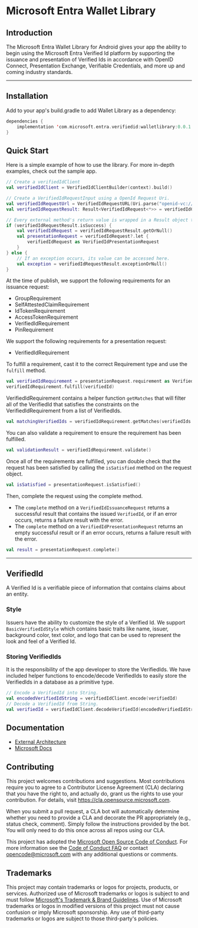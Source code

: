 # Microsoft Entra Wallet Library

## Introduction
The Microsoft Entra Wallet Library for Android gives your app the ability to begin using the Microsoft Entra Verified Id platform by supporting the issuance and presentation of Verified Ids in accordance with OpenID Connect, Presentation Exchange, Verifiable Credentials, and more up and coming industry standards.

---
## Installation

Add to your app's build.gradle to add Wallet Library as a dependency:
```kotlin
dependencies {
    implementation 'com.microsoft.entra.verifiedid:walletlibrary:0.0.1'
}
```

## Quick Start
Here is a simple example of how to use the library. For more in-depth examples, check out the sample app.

```kotlin
// Create a verifiedIdClient
val verifiedIdClient = VerifiedIdClientBuilder(context).build()

// Create a VerifiedIdRequestInput using a OpenId Request Uri.
val verifiedIdRequestUrl = VerifiedIdRequestURL(Uri.parse("openid-vc://..."))
val verifiedIdRequestResult: Result<VerifiedIdRequest<*>> = verifiedIdClient.createRequest(verifiedIdRequestUrl)

// Every external method's return value is wrapped in a Result object to ensure proper error handling.
if (verifiedIdRequestResult.isSuccess) {
    val verifiedIdRequest = verifiedIdRequestResult.getOrNull()
    val presentationRequest = verifiedIdRequest?.let {
        verifiedIdRequest as VerifiedIdPresentationRequest
    }
} else {
    // If an exception occurs, its value can be accessed here.
    val exception = verifiedIdRequestResult.exceptionOrNull()
}
```

At the time of publish, we support the following requirements for an issuance request:
* GroupRequirement
* SelfAttestedClaimRequirement
* IdTokenRequirement
* AccessTokenRequirement
* VerifiedIdRequirement
* PinRequirement

We support the following requirements for a presentation request:
* VerifiedIdRequirement

To fulfill a requirement, cast it to the correct Requirement type and use the `fulfill` method.
```kotlin
val verifiedIdRequirement = presentationRequest.requirement as VerifiedIdRequirement
verifiedIdRequirement.fulfill(verifiedId)
```

VerifiedIdRequirement contains a helper function `getMatches` that will filter all of the VerifiedId that satisfies the constraints on the VerifiedIdRequirement from a list of VerifiedIds.
```kotlin
val matchingVerifiedIds = verifiedIdRequirement.getMatches(verifiedIds: List<VerifiedId>)
```

You can also validate a requirement to ensure the requirement has been fulfilled.
```kotlin
val validationResult = verifiedIdRequirement.validate()
```

Once all of the requirements are fulfilled, you can double check that the request has been satisfied by calling the `isSatisfied` method on the request object.
```kotlin
val isSatisfied = presentationRequest.isSatisfied()
```

Then, complete the request using the complete method.
- The `complete` method on a `VerifiedIdIssuanceRequest` returns a successful result that contains the issued `VerifiedId`, or if an error occurs, returns a failure result with the error.
- The `complete` method on a `VerifiedIdPresentationRequest` returns an empty successful result or if an error occurs, returns a failure result with the error.
```kotlin
val result = presentationRequest.complete()
```

---
## VerifiedId
A Verified Id is a verifiable piece of information that contains claims about an entity.

### Style
Issuers have the ability to customize the style of a Verified Id. We support `BasicVerifiedIdStyle` which contains basic traits like name, issuer, background color, text color, and logo that can be used to represent the look and feel of a Verified Id.

### Storing VerifiedIds
It is the responsibility of the app developer to store the VerifiedIds. We have included helper functions to encode/decode VerifiedIds to easily store the VerifiedIds in a database as a primitive type.

```kotlin
// Encode a VerifiedId into String.
val encodedVerifiedIdString = verifiedIdClient.encode(verifiedId)
// Decode a VerifiedId from String.
val verifiedId = verifiedIdClient.decodeVerifiedId(encodedVerifiedIdString)
```

## Documentation

* [External Architecture](https://github.com/microsoft/entra-verifiedid-wallet-library-ios/blob/dev/Docs/LibraryArchitecture.md)
* [Microsoft Docs](https://learn.microsoft.com/en-us/azure/active-directory/verifiable-credentials/)

## Contributing

This project welcomes contributions and suggestions.  Most contributions require you to agree to a
Contributor License Agreement (CLA) declaring that you have the right to, and actually do, grant us
the rights to use your contribution. For details, visit https://cla.opensource.microsoft.com.

When you submit a pull request, a CLA bot will automatically determine whether you need to provide
a CLA and decorate the PR appropriately (e.g., status check, comment). Simply follow the instructions
provided by the bot. You will only need to do this once across all repos using our CLA.

This project has adopted the [Microsoft Open Source Code of Conduct](https://opensource.microsoft.com/codeofconduct/).
For more information see the [Code of Conduct FAQ](https://opensource.microsoft.com/codeofconduct/faq/) or
contact [opencode@microsoft.com](mailto:opencode@microsoft.com) with any additional questions or comments.

## Trademarks

This project may contain trademarks or logos for projects, products, or services. Authorized use of Microsoft 
trademarks or logos is subject to and must follow 
[Microsoft's Trademark & Brand Guidelines](https://www.microsoft.com/en-us/legal/intellectualproperty/trademarks/usage/general).
Use of Microsoft trademarks or logos in modified versions of this project must not cause confusion or imply Microsoft sponsorship.
Any use of third-party trademarks or logos are subject to those third-party's policies.
